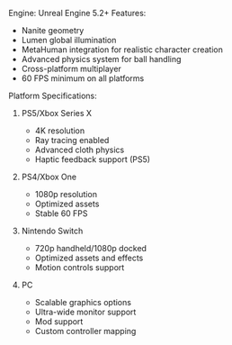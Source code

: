 Engine: Unreal Engine 5.2+
Features:
- Nanite geometry
- Lumen global illumination
- MetaHuman integration for realistic character creation
- Advanced physics system for ball handling
- Cross-platform multiplayer
- 60 FPS minimum on all platforms

Platform Specifications:
1. PS5/Xbox Series X
   - 4K resolution
   - Ray tracing enabled
   - Advanced cloth physics
   - Haptic feedback support (PS5)

2. PS4/Xbox One
   - 1080p resolution
   - Optimized assets
   - Stable 60 FPS

3. Nintendo Switch
   - 720p handheld/1080p docked
   - Optimized assets and effects
   - Motion controls support

4. PC
   - Scalable graphics options
   - Ultra-wide monitor support
   - Mod support
   - Custom controller mapping 